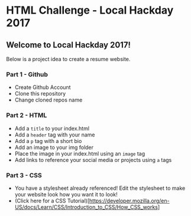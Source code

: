 # HTML Challenge - Local Hackday 2017

## Welcome to Local Hackday 2017!
Below is a project idea to create a resume website.

### Part 1 - Github
- Create Github Account
- Clone this repository
- Change cloned repos name

### Part 2 - HTML
- Add a `title` to your index.html
- Add a `header` tag with your name
- Add a `p` tag with a short bio
- Add an image to your img folder
- Place the image in your index.html using an `image` tag
- Add links to reference your social media or projects using `a` tags

### Part 3 - CSS
- You have a stylesheet already referenced! Edit the stylesheet to make your website look how 
you want it to look!
- (Click here for a CSS Tutorial)[https://developer.mozilla.org/en-US/docs/Learn/CSS/Introduction_to_CSS/How_CSS_works]
